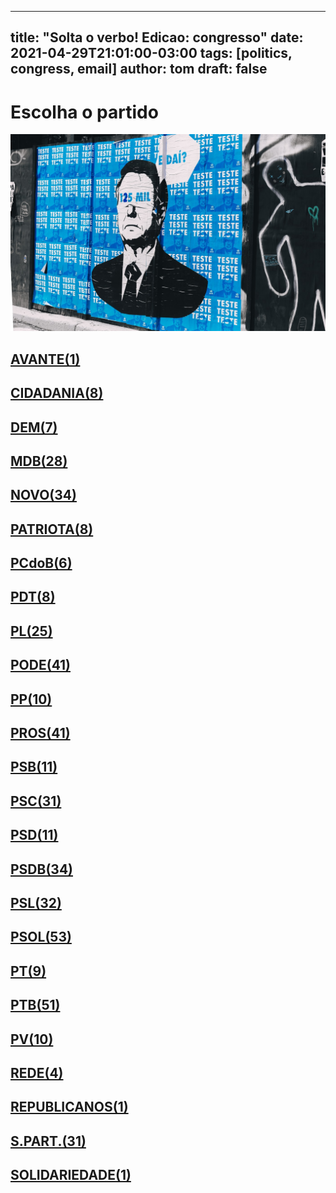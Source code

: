 
---
title: "Solta o verbo! Edicao: congresso"
date: 2021-04-29T21:01:00-03:00
tags: [politics, congress, email]
author: tom
draft: false
---
<h1>Escolha o partido</h1>
<img src="/images/bolsonegligencia.jpeg" />
<h2><a href="mailto:dep.sebastiaooliveira@camara.leg.br,"> AVANTE(1) </a></h2><h2><a href="mailto:dep.pastorsargentoisidorio@camara.leg.br,dep.luistibe@camara.leg.br,dep.chiquinhobrazao@camara.leg.br,dep.tito@camara.leg.br,dep.andrejanones@camara.leg.br,dep.greyceelias@camara.leg.br,dep.ledasadala@camara.leg.br,dep.danielcoelho@camara.leg.br,"> CIDADANIA(8) </a></h2><h2><a href="mailto:dep.alexmanente@camara.leg.br,dep.paulabelmonte@camara.leg.br,dep.arnaldojardim@camara.leg.br,dep.carmenzanotto@camara.leg.br,dep.davitoria@camara.leg.br,dep.rubensbueno@camara.leg.br,dep.leurlomantojunior@camara.leg.br,"> DEM(7) </a></h2><h2><a href="mailto:dep.geninhozuliani@camara.leg.br,dep.arthuroliveiramaia@camara.leg.br,dep.marcossoares@camara.leg.br,dep.anibalgomes@camara.leg.br,dep.luismiranda@camara.leg.br,dep.kimkataguiri@camara.leg.br,dep.bilacpinto@camara.leg.br,dep.fernandocoelhofilho@camara.leg.br,dep.efraimfilho@camara.leg.br,dep.carloshenriquegaguim@camara.leg.br,dep.josemarioschreiner@camara.leg.br,dep.zeaugustonalin@camara.leg.br,dep.igorkannario@camara.leg.br,dep.helioleite@camara.leg.br,dep.sostenescavalcante@camara.leg.br,dep.pedrolupion@camara.leg.br,dep.juscelinofilho@camara.leg.br,dep.dr.zachariascalil@camara.leg.br,dep.davidsoares@camara.leg.br,dep.elmarnascimento@camara.leg.br,dep.pauloazi@camara.leg.br,dep.alanrick@camara.leg.br,dep.olivalmarques@camara.leg.br,dep.elicorreafilho@camara.leg.br,dep.professoradorinhaseabrarezende@camara.leg.br,dep.alexandreleite@camara.leg.br,dep.normaayub@camara.leg.br,dep.mosesrodrigues@camara.leg.br,"> MDB(28) </a></h2><h2><a href="mailto:dep.valtenirpereira@camara.leg.br,dep.flavianomelo@camara.leg.br,dep.josepriante@camara.leg.br,dep.carloschiodini@camara.leg.br,dep.alceumoreira@camara.leg.br,dep.juarezcosta@camara.leg.br,dep.joaomarcelosouza@camara.leg.br,dep.newtoncardosojr@camara.leg.br,dep.isnaldobulhoesjr@camara.leg.br,dep.celsomaldaner@camara.leg.br,dep.rogeriopeninhamendonca@camara.leg.br,dep.hildorocha@camara.leg.br,dep.hermesparcianello@camara.leg.br,dep.herculanopassos@camara.leg.br,dep.herciliocoelhodiniz@camara.leg.br,dep.sergiosouza@camara.leg.br,dep.gutembergreis@camara.leg.br,dep.elcionebarbalho@camara.leg.br,dep.giovanifeltes@camara.leg.br,dep.danieladowaguinho@camara.leg.br,dep.jessicasales@camara.leg.br,dep.leonardopicciani@camara.leg.br,dep.dulcemiranda@camara.leg.br,dep.walteralves@camara.leg.br,dep.fabioreis@camara.leg.br,dep.marcosaureliosampaio@camara.leg.br,dep.marciobiolchi@camara.leg.br,dep.raulhenry@camara.leg.br,dep.maurolopes@camara.leg.br,dep.baleiarossi@camara.leg.br,dep.luciomosquini@camara.leg.br,dep.fabioramalho@camara.leg.br,dep.osmarterra@camara.leg.br,dep.viniciuspoit@camara.leg.br,"> NOVO(34) </a></h2><h2><a href="mailto:dep.adrianaventura@camara.leg.br,dep.marcelvanhattem@camara.leg.br,dep.gilsonmarques@camara.leg.br,dep.pauloganime@camara.leg.br,dep.lucasgonzalez@camara.leg.br,dep.alexisfonteyne@camara.leg.br,dep.tiagomitraud@camara.leg.br,dep.roman@camara.leg.br,"> PATRIOTA(8) </a></h2><h2><a href="mailto:dep.dr.frederico@camara.leg.br,dep.fredcosta@camara.leg.br,dep.pastoreurico@camara.leg.br,dep.marrecafilho@camara.leg.br,dep.alcidesrodrigues@camara.leg.br,dep.renildocalheiros@camara.leg.br,"> PCdoB(6) </a></h2><h2><a href="mailto:dep.orlandosilva@camara.leg.br,dep.perpetuaalmeida@camara.leg.br,dep.professoramarcivania@camara.leg.br,dep.aliceportugal@camara.leg.br,dep.danielalmeida@camara.leg.br,dep.rubenspereirajunior@camara.leg.br,dep.jandirafeghali@camara.leg.br,dep.pompeodemattos@camara.leg.br,"> PDT(8) </a></h2><h2><a href="mailto:dep.gustavofruet@camara.leg.br,dep.pauloramos@camara.leg.br,dep.damiaofeliciano@camara.leg.br,dep.silviacristina@camara.leg.br,dep.marlonsantos@camara.leg.br,dep.andrefigueiredo@camara.leg.br,dep.dagobertonogueira@camara.leg.br,dep.afonsomotta@camara.leg.br,dep.wolneyqueiroz@camara.leg.br,dep.felixmendoncajunior@camara.leg.br,dep.alexsantana@camara.leg.br,dep.flaviamorais@camara.leg.br,dep.fabiohenrique@camara.leg.br,dep.flavionogueira@camara.leg.br,dep.marioheringer@camara.leg.br,dep.jesussergio@camara.leg.br,dep.subtenentegonzaga@camara.leg.br,dep.tuliogadelha@camara.leg.br,dep.tabataamaral@camara.leg.br,dep.leonidascristino@camara.leg.br,dep.idilvanalencar@camara.leg.br,dep.chicodangelo@camara.leg.br,dep.roberiomonteiro@camara.leg.br,dep.eduardobismarck@camara.leg.br,dep.gelsonazevedo@camara.leg.br,"> PL(25) </a></h2><h2><a href="mailto:dep.fernandorodolfo@camara.leg.br,dep.abiliosantana@camara.leg.br,dep.giovanicherini@camara.leg.br,dep.policialkatiasastre@camara.leg.br,dep.paulofreirecosta@camara.leg.br,dep.pr.marcofeliciano@camara.leg.br,dep.pastorgil@camara.leg.br,dep.raimundocosta@camara.leg.br,dep.miguellombardi@camara.leg.br,dep.marcioalvino@camara.leg.br,dep.marceloramos@camara.leg.br,dep.magdamofatto@camara.leg.br,dep.sorayasantos@camara.leg.br,dep.luiznishimori@camara.leg.br,dep.luizantoniocorrea@camara.leg.br,dep.lincolnportela@camara.leg.br,dep.laertebessa@camara.leg.br,dep.juniormano@camara.leg.br,dep.josimarmaranhaozinho@camara.leg.br,dep.joserocha@camara.leg.br,dep.joaomaia@camara.leg.br,dep.joaocarlosbacelar@camara.leg.br,dep.sergiotoledo@camara.leg.br,dep.luizcarlosmotta@camara.leg.br,dep.juniorlourenco@camara.leg.br,dep.giacobo@camara.leg.br,dep.capitaofabioabreu@camara.leg.br,dep.christianedesouzayared@camara.leg.br,dep.capitaoaugusto@camara.leg.br,dep.altineucortes@camara.leg.br,dep.aeltonfreitas@camara.leg.br,dep.dr.jaziel@camara.leg.br,dep.viniciusgurgel@camara.leg.br,dep.cristianovale@camara.leg.br,dep.ediolopes@camara.leg.br,dep.valdevannoventa@camara.leg.br,dep.wellingtonroberto@camara.leg.br,dep.vicentinhojunior@camara.leg.br,dep.boscocosta@camara.leg.br,dep.tiririca@camara.leg.br,dep.josemedeiros@camara.leg.br,"> PODE(41) </a></h2><h2><a href="mailto:dep.igortimo@camara.leg.br,dep.josivaldojp@camara.leg.br,dep.renataabreu@camara.leg.br,dep.josenelto@camara.leg.br,dep.ricardoteobaldo@camara.leg.br,dep.leomoraes@camara.leg.br,dep.bacelar@camara.leg.br,dep.robertodelucena@camara.leg.br,dep.diegogarcia@camara.leg.br,dep.christinoaureo@camara.leg.br,"> PP(10) </a></h2><h2><a href="mailto:dep.nerigeller@camara.leg.br,dep.jaquelinecassol@camara.leg.br,dep.andreabdon@camara.leg.br,dep.hirangoncalves@camara.leg.br,dep.covattifilho@camara.leg.br,dep.iracemaportella@camara.leg.br,dep.claudiocajado@camara.leg.br,dep.juliolopes@camara.leg.br,dep.celinaleao@camara.leg.br,dep.marceloaro@camara.leg.br,dep.atilalira@camara.leg.br,dep.ronaldocarletto@camara.leg.br,dep.cacaleao@camara.leg.br,dep.laerciooliveira@camara.leg.br,dep.atilalins@camara.leg.br,dep.jeronimogoergen@camara.leg.br,dep.ricardoizar@camara.leg.br,dep.margaretecoelho@camara.leg.br,dep.ricardobarros@camara.leg.br,dep.guilhermemussi@camara.leg.br,dep.marionegromontejr@camara.leg.br,dep.angelaamin@camara.leg.br,dep.andrefufuca@camara.leg.br,dep.arthurlira@camara.leg.br,dep.guilhermederrite@camara.leg.br,dep.betorosado@camara.leg.br,dep.professoralcides@camara.leg.br,dep.fernandomonteiro@camara.leg.br,dep.aguinaldoribeiro@camara.leg.br,dep.ajalbuquerque@camara.leg.br,dep.dimasfabiano@camara.leg.br,dep.faustopinato@camara.leg.br,dep.adrianodobaldy@camara.leg.br,dep.afonsohamm@camara.leg.br,dep.francocartafina@camara.leg.br,dep.dr.luizantonioteixeirajr@camara.leg.br,dep.pinheirinho@camara.leg.br,dep.eduardodafonte@camara.leg.br,dep.pedrowestphalen@camara.leg.br,dep.evairvieirademelo@camara.leg.br,dep.capitaowagner@camara.leg.br,"> PROS(41) </a></h2><h2><a href="mailto:dep.erosbiondini@camara.leg.br,dep.acaciofavacho@camara.leg.br,dep.vaidonoliveira@camara.leg.br,dep.bocaaberta@camara.leg.br,dep.ulduricojunior@camara.leg.br,dep.toninhowandscheer@camara.leg.br,dep.carladickson@camara.leg.br,dep.clarissagarotinho@camara.leg.br,dep.welitonprado@camara.leg.br,dep.gastaovieira@camara.leg.br,dep.cassioandrade@camara.leg.br,"> PSB(11) </a></h2><h2><a href="mailto:dep.feliperigoni@camara.leg.br,dep.alessandromolon@camara.leg.br,dep.felipecarreras@camara.leg.br,dep.biradopindare@camara.leg.br,dep.gonzagapatriota@camara.leg.br,dep.heitorschuch@camara.leg.br,dep.lucianoducci@camara.leg.br,dep.juliodelgado@camara.leg.br,dep.rafaelmotta@camara.leg.br,dep.gervasiomaia@camara.leg.br,dep.camilocapiberibe@camara.leg.br,dep.tadeualencar@camara.leg.br,dep.rosanavalle@camara.leg.br,dep.emidinhomadeira@camara.leg.br,dep.eliasvaz@camara.leg.br,dep.marcelonilo@camara.leg.br,dep.tedconti@camara.leg.br,dep.lidicedamata@camara.leg.br,dep.danilocabral@camara.leg.br,dep.lizianebayer@camara.leg.br,dep.marcelofreixo@camara.leg.br,dep.alielmachado@camara.leg.br,dep.ricardosilva@camara.leg.br,dep.vilsondafetaemg@camara.leg.br,dep.miltoncoelho@camara.leg.br,dep.mauronazif@camara.leg.br,dep.jeffersoncampos@camara.leg.br,dep.rodrigoagostinho@camara.leg.br,dep.denisbezerra@camara.leg.br,dep.rodrigocoelho@camara.leg.br,dep.andreferreira@camara.leg.br,"> PSC(31) </a></h2><h2><a href="mailto:dep.euclydespettersen@camara.leg.br,dep.pauloeduardomartins@camara.leg.br,dep.lauriete@camara.leg.br,dep.glaustindafokus@camara.leg.br,dep.ricardodakarol@camara.leg.br,dep.gilbertonascimento@camara.leg.br,dep.otonidepaula@camara.leg.br,dep.aluisiomendes@camara.leg.br,dep.daluadorota@camara.leg.br,dep.osiresdamaso@camara.leg.br,dep.franciscojr@camara.leg.br,"> PSD(11) </a></h2><h2><a href="mailto:dep.hugoleal@camara.leg.br,dep.stefanoaguiar@camara.leg.br,dep.ottoalencarfilho@camara.leg.br,dep.pedroaugustopalareti@camara.leg.br,dep.reinholdstephanesjunior@camara.leg.br,dep.neucimarfraga@camara.leg.br,dep.sergiobrito@camara.leg.br,dep.vermelho@camara.leg.br,dep.haroldocathedral@camara.leg.br,dep.marcobertaiolli@camara.leg.br,dep.sargentofahur@camara.leg.br,dep.edilaziojunior@camara.leg.br,dep.paulovicentecaleffi@camara.leg.br,dep.andredepaula@camara.leg.br,dep.juniorferrari@camara.leg.br,dep.darcidematos@camara.leg.br,dep.joaquimpassarinho@camara.leg.br,dep.marxbeltrao@camara.leg.br,dep.delegadoedermauro@camara.leg.br,dep.antoniobrito@camara.leg.br,dep.paulomagalhaes@camara.leg.br,dep.misaelvarella@camara.leg.br,dep.josenunes@camara.leg.br,dep.cezinhademadureira@camara.leg.br,dep.diegoandrade@camara.leg.br,dep.ricardoguidi@camara.leg.br,dep.sidneyleite@camara.leg.br,dep.fabiomitidieri@camara.leg.br,dep.juliocesar@camara.leg.br,dep.expeditonetto@camara.leg.br,dep.charlesfernandes@camara.leg.br,dep.domingosneto@camara.leg.br,dep.fabiotrad@camara.leg.br,dep.mararocha@camara.leg.br,"> PSDB(34) </a></h2><h2><a href="mailto:dep.pedrocunhalima@camara.leg.br,dep.nilsonpinto@camara.leg.br,dep.otavioleite@camara.leg.br,dep.adolfoviana@camara.leg.br,dep.vitorlippi@camara.leg.br,dep.aecioneves@camara.leg.br,dep.pauloabiackel@camara.leg.br,dep.alexandrefrota@camara.leg.br,dep.marianacarvalho@camara.leg.br,dep.pedrovilela@camara.leg.br,dep.vanderleimacris@camara.leg.br,dep.daniloforte@camara.leg.br,dep.rossoni@camara.leg.br,dep.danieltrzeciak@camara.leg.br,dep.rosemodesto@camara.leg.br,dep.eduardobarbosa@camara.leg.br,dep.betopereira@camara.leg.br,dep.brunafurlan@camara.leg.br,dep.ruycarneiro@camara.leg.br,dep.geovaniadesa@camara.leg.br,dep.samuelmoreira@camara.leg.br,dep.sheridan@camara.leg.br,dep.carlossampaio@camara.leg.br,dep.lucasredecker@camara.leg.br,dep.celiosilveira@camara.leg.br,dep.rodrigodecastro@camara.leg.br,dep.terezanelma@camara.leg.br,dep.eduardocury@camara.leg.br,dep.ednahenrique@camara.leg.br,dep.domingossavio@camara.leg.br,dep.biacavassa@camara.leg.br,dep.coronelchrisostomo@camara.leg.br,"> PSL(32) </a></h2><h2><a href="mailto:dep.nicoletti@camara.leg.br,dep.coroneltadeu@camara.leg.br,dep.heitorfreire@camara.leg.br,dep.danielfreitas@camara.leg.br,dep.guigapeixoto@camara.leg.br,dep.gurgel@camara.leg.br,dep.alinesleutjes@camara.leg.br,dep.danielsilveira@camara.leg.br,dep.luizlima@camara.leg.br,dep.generalgirao@camara.leg.br,dep.generalpeternelli@camara.leg.br,dep.delegadoantoniofurtado@camara.leg.br,dep.professoradayanepimentel@camara.leg.br,dep.delegadomarcelofreitas@camara.leg.br,dep.delegadopablo@camara.leg.br,dep.professorjoziel@camara.leg.br,dep.delegadowaldir@camara.leg.br,dep.filipebarros@camara.leg.br,dep.felipefrancischini@camara.leg.br,dep.feliciolaterca@camara.leg.br,dep.fabioschiochet@camara.leg.br,dep.dr.luizovando@camara.leg.br,dep.dra.sorayamanato@camara.leg.br,dep.abouanni@camara.leg.br,dep.alesilva@camara.leg.br,dep.coronelarmando@camara.leg.br,dep.nelsonbarbudo@camara.leg.br,dep.nereucrispim@camara.leg.br,dep.heliolopes@camara.leg.br,dep.junioamaral@camara.leg.br,dep.bozzella@camara.leg.br,dep.marciolabre@camara.leg.br,dep.leomotta@camara.leg.br,dep.loestertrutis@camara.leg.br,dep.carlazambelli@camara.leg.br,dep.lourivalgomes@camara.leg.br,dep.marceloalvaroantonio@camara.leg.br,dep.lucianobivar@camara.leg.br,dep.majorfabiana@camara.leg.br,dep.bibonunes@camara.leg.br,dep.biakicis@camara.leg.br,dep.luizphilippedeorleansebraganca@camara.leg.br,dep.marcelobrum@camara.leg.br,dep.carlosjordy@camara.leg.br,dep.julianlemos@camara.leg.br,dep.eduardobolsonaro@camara.leg.br,dep.christonietto@camara.leg.br,dep.charllesevangelista@camara.leg.br,dep.joicehasselmann@camara.leg.br,dep.sanderson@camara.leg.br,dep.carolinedetoni@camara.leg.br,dep.vitorhugo@camara.leg.br,dep.luizaerundina@camara.leg.br,"> PSOL(53) </a></h2><h2><a href="mailto:dep.ivanvalente@camara.leg.br,dep.taliriapetrone@camara.leg.br,dep.vivireis@camara.leg.br,dep.fernandamelchionna@camara.leg.br,dep.aureacarolina@camara.leg.br,dep.samiabomfim@camara.leg.br,dep.glauberbraga@camara.leg.br,dep.davidmiranda@camara.leg.br,dep.rogeriocorreia@camara.leg.br,"> PT(9) </a></h2><h2><a href="mailto:dep.rejanedias@camara.leg.br,dep.reginaldolopes@camara.leg.br,dep.vanderloubet@camara.leg.br,dep.ruifalcao@camara.leg.br,dep.rubensotoni@camara.leg.br,dep.professorarosaneide@camara.leg.br,dep.vicentinho@camara.leg.br,dep.waldenorpereira@camara.leg.br,dep.valmirassuncao@camara.leg.br,dep.joaodaniel@camara.leg.br,dep.zecarlos@camara.leg.br,dep.mariadorosario@camara.leg.br,dep.carloszarattini@camara.leg.br,dep.marcon@camara.leg.br,dep.celiomoura@camara.leg.br,dep.luiziannelins@camara.leg.br,dep.enioverri@camara.leg.br,dep.erikakokay@camara.leg.br,dep.freianastacioribeiro@camara.leg.br,dep.leonardomonteiro@camara.leg.br,dep.leodebrito@camara.leg.br,dep.gleisihoffmann@camara.leg.br,dep.heldersalomao@camara.leg.br,dep.pedrouczai@camara.leg.br,dep.henriquefontana@camara.leg.br,dep.joseildoramos@camara.leg.br,dep.josericardo@camara.leg.br,dep.joseguimaraes@camara.leg.br,dep.joseairtonfelixcirilo@camara.leg.br,dep.mariliaarraes@camara.leg.br,dep.carlosveras@camara.leg.br,dep.betofaro@camara.leg.br,dep.afonsoflorence@camara.leg.br,dep.pauloteixeira@camara.leg.br,dep.paulopimenta@camara.leg.br,dep.pauloguedes@camara.leg.br,dep.airtonfaleiro@camara.leg.br,dep.alencarsantanabraga@camara.leg.br,dep.paulao@camara.leg.br,dep.patrusananias@camara.leg.br,dep.bohngass@camara.leg.br,dep.padrejoao@camara.leg.br,dep.arlindochinaglia@camara.leg.br,dep.odaircunha@camara.leg.br,dep.beneditadasilva@camara.leg.br,dep.niltotatto@camara.leg.br,dep.nataliabonavides@camara.leg.br,dep.merlongsolano@camara.leg.br,dep.alexandrepadilha@camara.leg.br,dep.jorgesolla@camara.leg.br,dep.emanuelpinheironeto@camara.leg.br,"> PTB(51) </a></h2><h2><a href="mailto:dep.eduardocosta@camara.leg.br,dep.wilsonsantiago@camara.leg.br,dep.pedrolucasfernandes@camara.leg.br,dep.mauriciodziedricki@camara.leg.br,dep.pedroaugustobezerra@camara.leg.br,dep.paulobengtson@camara.leg.br,dep.marcelomoraes@camara.leg.br,dep.luisacanziani@camara.leg.br,dep.nivaldoalbuquerque@camara.leg.br,dep.professorisraelbatista@camara.leg.br,"> PV(10) </a></h2><h2><a href="mailto:dep.celiostudart@camara.leg.br,dep.enricomisasi@camara.leg.br,dep.leandre@camara.leg.br,dep.joeniawapichana@camara.leg.br,"> REDE(4) </a></h2><h2><a href="mailto:dep.benesleocadio@camara.leg.br,"> REPUBLICANOS(1) </a></h2><h2><a href="mailto:dep.celsorussomanno@camara.leg.br,dep.vavamartins@camara.leg.br,dep.capitaoalbertoneto@camara.leg.br,dep.carlosgomes@camara.leg.br,dep.mariarosas@camara.leg.br,dep.aroldomartins@camara.leg.br,dep.ossesiosilva@camara.leg.br,dep.marcospereira@camara.leg.br,dep.marciomarinho@camara.leg.br,dep.amaroneto@camara.leg.br,dep.alinegurgel@camara.leg.br,dep.viniciuscarvalho@camara.leg.br,dep.jorgebraz@camara.leg.br,dep.cleberverde@camara.leg.br,dep.silascamara@camara.leg.br,dep.joaocampos@camara.leg.br,dep.jhonatandejesus@camara.leg.br,dep.hugomotta@camara.leg.br,dep.juliocesarribeiro@camara.leg.br,dep.rosangelagomes@camara.leg.br,dep.heliocosta@camara.leg.br,dep.lafayettedeandrada@camara.leg.br,dep.severinopessoa@camara.leg.br,dep.gilbertoabramo@camara.leg.br,dep.silviocostafilho@camara.leg.br,dep.henriquedoparaiso@camara.leg.br,dep.luizaogoulart@camara.leg.br,dep.gilcutrim@camara.leg.br,dep.tiaeron@camara.leg.br,dep.robertoalves@camara.leg.br,dep.celsosabino@camara.leg.br,"> S.PART.(31) </a></h2><h2><a href="mailto:dep.tiagodimas@camara.leg.br,"> SOLIDARIEDADE(1) </a></h2>
